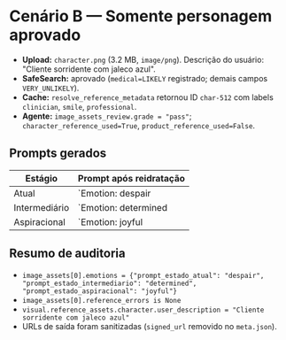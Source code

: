 # Cenário B — Somente personagem aprovado

- **Upload:** `character.png` (3.2 MB, `image/png`). Descrição do usuário: "Cliente sorridente com jaleco azul".
- **SafeSearch:** aprovado (`medical=LIKELY` registrado; demais campos `VERY_UNLIKELY`).
- **Cache:** `resolve_reference_metadata` retornou ID `char-512` com labels `clinician`, `smile`, `professional`.
- **Agente:** `image_assets_review.grade = "pass"`; `character_reference_used=True`, `product_reference_used=False`.

## Prompts gerados

| Estágio | Prompt após reidratação |
| --- | --- |
| Atual | `Emotion: despair | Maintain the same dermatologist with blue lab coat, capture pre-treatment frustration.` |
| Intermediário | `Emotion: determined | Same person applying revitalizing serum under clinical lighting.` |
| Aspiracional | `Emotion: joyful | Dermatologist celebrating patient results, identical facial features preserved.` |

## Resumo de auditoria

- `image_assets[0].emotions = {"prompt_estado_atual": "despair", "prompt_estado_intermediario": "determined", "prompt_estado_aspiracional": "joyful"}`
- `image_assets[0].reference_errors is None`
- `visual.reference_assets.character.user_description = "Cliente sorridente com jaleco azul"`
- URLs de saída foram sanitizadas (`signed_url` removido no `meta.json`).
